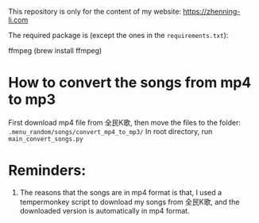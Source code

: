 This repository is only for the content of my website: https://zhenning-li.com

The required package is (except the ones in the `requirements.txt`):

ffmpeg (brew install ffmpeg)

# How to convert the songs from mp4 to mp3

First download mp4 file from 全民K歌, then move the files to the folder: `.menu_random/songs/convert_mp4_to_mp3/`
In root directory, run `main_convert_songs.py`


# Reminders:

1. The reasons that the songs are in mp4 format is that, I used a tempermonkey script to download
   my songs from 全民K歌, and the downloaded version is automatically in mp4 format.
